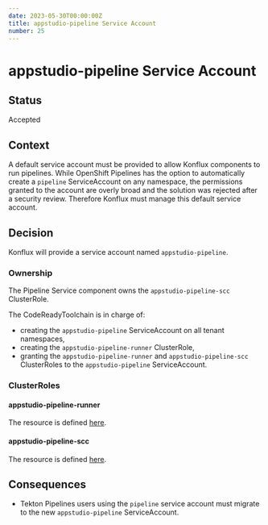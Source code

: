 ```yaml
---
date: 2023-05-30T00:00:00Z
title: appstudio-pipeline Service Account
number: 25
---
```

# appstudio-pipeline Service Account

## Status

Accepted

## Context

A default service account must be provided to allow Konflux components to run pipelines.
While OpenShift Pipelines has the option to automatically create a `pipeline` ServiceAccount on any namespace, the permissions granted to the account are overly broad and the solution was rejected after a security review.
Therefore Konflux must manage this default service account.

## Decision

Konflux will provide a service account named `appstudio-pipeline`.

### Ownership

The Pipeline Service component owns the `appstudio-pipeline-scc` ClusterRole.

The CodeReadyToolchain is in charge of:
* creating the `appstudio-pipeline` ServiceAccount on all tenant namespaces,
* creating the `appstudio-pipeline-runner` ClusterRole,
* granting the `appstudio-pipeline-runner` and `appstudio-pipeline-scc` ClusterRoles to the `appstudio-pipeline` ServiceAccount.

### ClusterRoles

#### appstudio-pipeline-runner

The resource is defined [here](https://github.com/codeready-toolchain/member-operator/blob/master/config/appstudio-pipelines-runner/base/appstudio_pipelines_runner_role.yaml).

#### appstudio-pipeline-scc

The resource is defined [here](https://github.com/openshift-pipelines/pipeline-service/blob/main/operator/gitops/argocd/pipeline-service/openshift-pipelines/appstudio-pipelines-scc.yaml).

## Consequences

* Tekton Pipelines users using the `pipeline` service account must migrate to the new `appstudio-pipeline` ServiceAccount.
